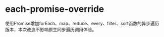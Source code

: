 # each-promise-override
使用Promise增加forEach、map、reduce、every、filter、sort函数的异步遍历版本，本次改造不影响原生同步遍历调用体验。
